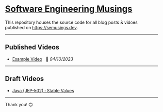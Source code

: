 # [Software Engineering Musings](https://semusings.dev/)

This repository houses the source code for all blog posts & vidoes published on <https://semusings.dev>.

---

## Published Videos
- [Example Video](notes/example/index.md) &nbsp;&nbsp;📅 _04/10/2023_

---

## Draft Videos
- [Java (JEP-502) : Stable Values](codes/java-jep-502-stable-values/index.md)

---

Thank you! 🙃